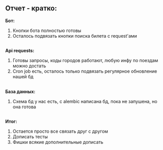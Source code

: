 ## **Отчет \- кратко:**
**Бот:**
1. Кнопки бота полностью готовы
2. Осталось подвязать кнопки поиска билета с request'ами
##
**Api requests:**
1. Готовы запросы, коды городов работают, любую инфу по поездам можно достать
2. Cron job есть, осталось только подвязать регулярное обновление нашей бд
##
**База данных:**
1. Схема бд у нас есть, с alembic написана бд, пока не запушена, но она готова

##
**Итог:**
1. Остается просто все связать друг с другом
2. Дописать тесты
3. Фишки всякие дополнительные дописать

